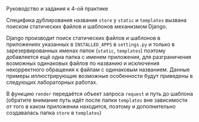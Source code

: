 Руководство и задания к 4-ой практике

Специфика дублирования названия `store` у `static` и `templates` вызвана поиском
статических файлов и шаблонов механизмом Django. 

Django производит поиск статических 
файлов и шаблонов в приложениях указанных в `INSTALLED_APPS` в `settings.py` и только
в зарезервированных именах папок (`static`, `templates`) поэтому добавляется ещё одна
папка с именем приложения, для разграничения возможных одинаковых файлов по названию
и исключения некорректного обращения к файлам с одинаковым названием. Данные примеры
иллюстрирующие возможные особенности будут приведены в следующих лабораторных работах.


В функцию `render` передаётся объект запроса `request` и путь до шаблона 
(обратите внимание путь идёт после папки `templates` вне зависимости от того в 
каком приложении находится, поэтому и дополнительно создавалась папка `store` в 
`templates`)